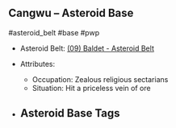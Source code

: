 ## Cangwu &ndash; Asteroid Base

#asteroid_belt #base #pwp

- Asteroid Belt: [(09) Baldet - Asteroid Belt](../../../Gaming/StarsWithoutNumber/PiratesWithoutPlunder/%2809%29%20Baldet%20-%20Asteroid%20Belt.md)

- Attributes:
   -   Occupation: Zealous religious sectarians
   -   Situation: Hit a priceless vein of ore

- Asteroid Base Tags
	-  

